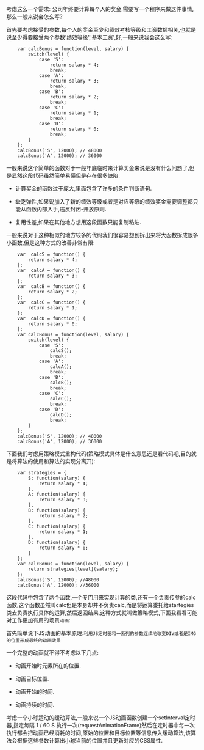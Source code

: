 考虑这么一个需求:
公司年终要计算每个人的奖金,需要写一个程序来做这件事情,那么一般来说会怎么写?

首先要考虑接受的参数,每个人的奖金至少和绩效考核等级和工资数额相关,也就是说至少得要接受两个参数'绩效等级','基本工资',好,一般来说我会这么写:

```
    var calcBonus = function(level, salary) {
        switch(level) {
            case 'S':
                return salary * 4;
                break;
            case 'A':
                return salary * 3;
                break;
            case 'B':
                return salary * 2;
                break;
            case 'C':
                return salary * 1;
                break;
            case 'D':
                return salary * 0;
                break;
        }
    };
    calcBonus('S', 12000); // 48000
    calcBonus('A', 12000); // 36000
```
一般来说这个简单的函数对于一般年底临时来计算奖金来说是没有什么问题了,但是显然这段代码虽然简单易懂但是存在很多缺陷:

- 计算奖金的函数过于庞大,里面包含了许多的条件判断语句.

- 缺乏弹性,如果说加入了新的绩效等级或者是对应等级的绩效奖金需要调整都只能从函数内部入手,违反封闭-开放原则.

- 复用性差,如果在其他地方想用这段函数只能复制粘贴.

一般来说对于这种相似的地方较多的代码我们很容易想到拆出来将大函数拆成很多小函数,但是这种方式的改善非常有限:

```
    var  calcS = function() {
        return salary * 4;
    };
    var  calcA = function() {
        return salary * 3;
    };
    var  calcB = function() {
        return salary * 2;
    };
    var  calcC = function() {
        return salary * 1;
    };
    var  calcD = function() {
        return salary * 0;
    };
    var calcBonus = function(level, salary) {
        switch(level) {
            case 'S':
                calcS();
                break;
            case 'A':
                calcA();
                break;
            case 'B':
                calcB();
                break;
            case 'C':
                calcC();
                break;
            case 'D':
                calcD();
                break;
        }
    };
    calcBonus('S', 12000); // 48000
    calcBonus('A', 12000); // 36000
```
下面我们考虑用策略模式重构代码(策略模式具体是什么意思还是看代码吧,目的就是将算法的使用和算法的实现分离开):

```
    var strategies = {
        S: function(salary) {
            return salary * 4;
        },
        A: function(salary) {
            return salary * 3;
        },
        B: function(salary) {
            return salary * 2;
        },
        C: function(salary) {
            return salary * 1;
        },
        D: function(salary) {
            return salary * 0;
        }
    };
    var calcBonus = function(level, salary) {
        return strategies[level](salary);
    };
    calcBonus('S', 12000); //48000
    calcBonus('A', 12000); //36000
```
这段代码中包含了两个函数,一个专门用来实现计算的类,还有一个负责传参的calc函数,这个函数虽然叫calc但是本身却并不负责calc,而是将运算委托给startegies类去负责执行具体的运算,然后返回结果,这种方式就叫做策略模式,下面我看看可能对工作更加有用的场景`动画`:

首先简单说下JS动画的基本原理:`利用JS定时器和一系列的参数连续地改变DIV或者是IMG的位置形成最终的动画效果`

一个完整的动画就不得不考虑以下几点:
- 动画开始时元素所在的位置.

- 动画目标位置.

- 动画开始的时间.

- 动画持续的时间.

考虑一个小球运动的缓动算法,一般来说一个JS动画函数创建一个setInterval定时器,指定每隔 1 / 60 S 执行一次(requestAnimationFrame)然后在定时器中每一次执行都会把动画已经消耗的时间,原始的位置和目标位置等信息传入缓动算法,该算法会根据这些参数计算出小球当前的位置并且更新对应的CSS属性.

```

```
